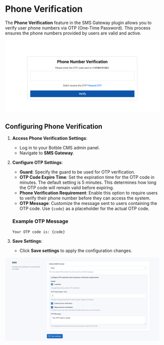 # Phone Verification

The **Phone Verification** feature in the SMS Gateway plugin allows you to verify user phone numbers via OTP (One-Time Password). This process ensures the phone numbers provided by users are valid and active.

![Phone Verification](images/phone-verification.png)

## Configuring Phone Verification

1. **Access Phone Verification Settings**:
    - Log in to your Botble CMS admin panel.
    - Navigate to **SMS Gateway**.

2. **Configure OTP Settings**:
    - **Guard**: Specify the guard to be used for OTP verification.
    - **OTP Code Expire Time**: Set the expiration time for the OTP code in minutes. The default setting is 5 minutes. This determines how long the OTP code will remain valid before expiring.
    - **Phone Verification Requirement**: Enable this option to require users to verify their phone number before they can access the system.
    - **OTP Message**: Customize the message sent to users containing the OTP code. Use `{code}` as a placeholder for the actual OTP code.

   ### Example OTP Message

   ```plaintext
   Your OTP code is: {code}
   ```

3. **Save Settings**:
    - Click **Save settings** to apply the configuration changes.

![Phone Verification Settings](images/phone-verification-settings.png)
